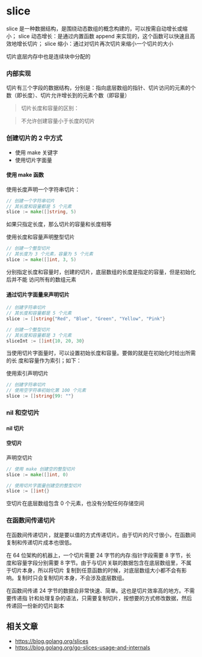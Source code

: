 # slice

slice 是一种数据结构，是围绕动态数组的概念构建的，可以按需自动增长或缩小；
slice 动态增长：是通过内置函数 append 来实现的，这个函数可以快速且高效地增长切片；
slice 缩小：通过对切片再次切片来缩小一个切片的大小

切片底层内存中也是连续块中分配的

### 内部实现

切片有三个字段的数据结构，分别是：指向底层数组的指针、切片访问的元素的个数（即长度）、切片允许增长到的元素个数（即容量）

> 切片长度和容量的区别：

> 不允许创建容量小于长度的切片

### 创建切片的 2 中方式

- 使用 make 关键字
- 使用切片字面量

#### 使用 make 函数

使用长度声明一个字符串切片：

```go
// 创建一个字符串切片
// 其长度和容量都是 5 个元素 
slice := make([]string, 5)
```

如果只指定长度，那么切片的容量和长度相等



使用长度和容量声明整型切片

```go
// 创建一个整型切片
// 其长度为 3 个元素，容量为 5 个元素 
slice := make([]int, 3, 5)
```

分别指定长度和容量时，创建的切片，底层数组的长度是指定的容量，但是初始化后并不能 访问所有的数组元素

#### 通过切片字面量来声明切片

```go
// 创建字符串切片
// 其长度和容量都是 5 个元素
slice := []string{"Red", "Blue", "Green", "Yellow", "Pink"}

// 创建一个整型切片
// 其长度和容量都是 3 个元素 
sliceInt := []int{10, 20, 30}
```


当使用切片字面量时，可以设置初始长度和容量。要做的就是在初始化时给出所需的长 度和容量作为索引；如下：

使用索引声明切片

```go
// 创建字符串切片
// 使用空字符串初始化第 100 个元素 
slice := []string{99: ""}
```

### nil 和空切片

#### nil 切片

#### 空切片

声明空切片

```go
// 使用 make 创建空的整型切片
slice := make([]int, 0)

// 使用切片字面量创建空的整型切片 
slice := []int{}
```

空切片在底层数组包含 0 个元素，也没有分配任何存储空间

### 在函数间传递切片

在函数间传递切片，就是要以值的方式传递切片。由于切片的尺寸很小，在函数间复制和传递切片成本也很低。

在 64 位架构的机器上，一个切片需要 24 字节的内存:指针字段需要 8 字节，长度和容量字段分别需要 8 字节。由于与切片关联的数据包含在底层数组里，不属于切片本身，所以将切片 复制到任意函数的时候，对底层数组大小都不会有影响。复制时只会复制切片本身，不会涉及底层数组。

在函数间传递 24 字节的数据会非常快速、简单。这也是切片效率高的地方。不需要传递指
针和处理复杂的语法，只需要复制切片，按想要的方式修改数据，然后传递回一份新的切片副本

## 相关文章

- https://blog.golang.org/slices
- https://blog.golang.org/go-slices-usage-and-internals